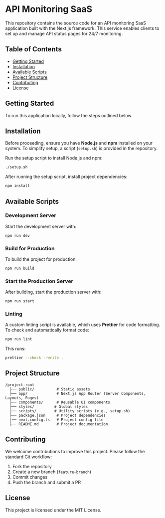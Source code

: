 # API Monitoring SaaS

This repository contains the source code for an API monitoring SaaS application built with the Next.js framework. This service enables clients to set up and manage API status pages for 24/7 monitoring.

## Table of Contents

- [Getting Started](#getting-started)
- [Installation](#installation)
- [Available Scripts](#available-scripts)
- [Project Structure](#project-structure)
- [Contributing](#contributing)
- [License](#license)

## Getting Started

To run this application locally, follow the steps outlined below.

## Installation

Before proceeding, ensure you have **Node.js** and **npm** installed on your system. To simplify setup, a script (`setup.sh`) is provided in the repository.

Run the setup script to install Node.js and npm:

```sh
./setup.sh
```

After running the setup script, install project dependencies:

```sh
npm install
```

## Available Scripts

### Development Server

Start the development server with:

```sh
npm run dev
```

### Build for Production

To build the project for production:

```sh
npm run build
```

### Start the Production Server

After building, start the production server with:

```sh
npm run start
```

### Linting

A custom linting script is available, which uses **Prettier** for code formatting. To check and automatically format code:

```sh
npm run lint
```

This runs:

```sh
prettier --check --write .
```

## Project Structure

```
/project-root
  ├── public/          # Static assets
  ├── app/             # Next.js App Router (Server Components, Layouts, Pages)
  ├── components/      # Reusable UI components
  ├── styles/         # Global styles
  ├── scripts/        # Utility scripts (e.g., setup.sh)
  ├── package.json     # Project dependencies
  |── next.config.ts   # Project config file
  ├── README.md        # Project documentation
```

## Contributing

We welcome contributions to improve this project. Please follow the standard Git workflow:

1. Fork the repository
2. Create a new branch (`feature-branch`)
3. Commit changes
4. Push the branch and submit a PR

## License

This project is licensed under the MIT License.

```

```
